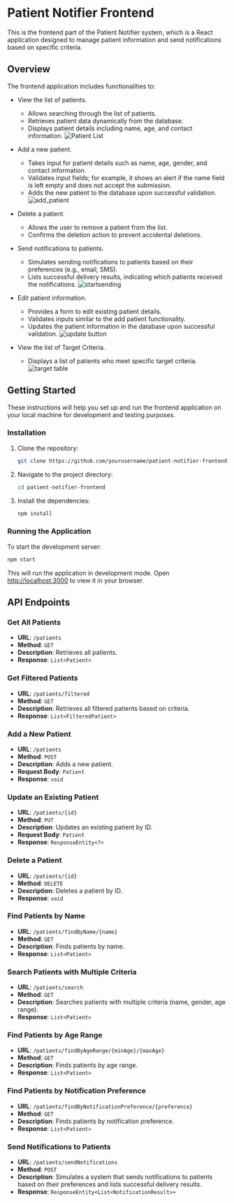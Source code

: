 # Patient Notifier Frontend

This is the frontend part of the Patient Notifier system, which is a React application designed to manage patient information and send notifications based on specific criteria.

## Overview

The frontend application includes functionalities to:
- View the list of patients.
  - Allows searching through the list of patients.
  - Retrieves patient data dynamically from the database.
  - Displays patient details including name, age, and contact information.
![Patient List](https://github.com/user-attachments/assets/fae1ac2b-619f-4737-892f-af7a0e293f57)

- Add a new patient.
  - Takes input for patient details such as name, age, gender, and contact information.
  - Validates input fields; for example, it shows an alert if the name field is left empty and does not accept the submission.
  - Adds the new patient to the database upon successful validation.
![add_patient](https://github.com/user-attachments/assets/8f0d8f3e-20ba-4fc0-a1d0-c1f33d8e2e3a)
- Delete a patient.
  - Allows the user to remove a patient from the list.
  - Confirms the deletion action to prevent accidental deletions.
- Send notifications to patients.
  - Simulates sending notifications to patients based on their preferences (e.g., email, SMS).
  - Lists successful delivery results, indicating which patients received the notifications.
![startsending](https://github.com/user-attachments/assets/a3437d82-a42d-46bc-865d-eb819ebf8b00)

- Edit patient information.
  - Provides a form to edit existing patient details.
  - Validates inputs similar to the add patient functionality.
  - Updates the patient information in the database upon successful validation.
![update button](https://github.com/user-attachments/assets/e311bc73-cf7d-40ce-b9ae-f5d57d79d4cd)


- View the list of Target Criteria.
  - Displays a list of patients who meet specific target criteria.
![target table](https://github.com/user-attachments/assets/36c5e206-67e7-404c-9804-cbcc80650fe9)



## Getting Started

These instructions will help you set up and run the frontend application on your local machine for development and testing purposes.

### Installation

1. Clone the repository:
    ```sh
    git clone https://github.com/yourusername/patient-notifier-frontend.git
    ```
2. Navigate to the project directory:
    ```sh
    cd patient-notifier-frontend
    ```
3. Install the dependencies:
    ```sh
    npm install
    ```

### Running the Application

To start the development server:
```sh
npm start
```
This will run the application in development mode. Open [http://localhost:3000](http://localhost:3000) to view it in your browser.


## API Endpoints

### Get All Patients
- **URL**: `/patients`
- **Method**: `GET`
- **Description**: Retrieves all patients.
- **Response**: `List<Patient>`

### Get Filtered Patients
- **URL**: `/patients/filtered`
- **Method**: `GET`
- **Description**: Retrieves all filtered patients based on criteria.
- **Response**: `List<FilteredPatient>`

### Add a New Patient
- **URL**: `/patients`
- **Method**: `POST`
- **Description**: Adds a new patient.
- **Request Body**: `Patient`
- **Response**: `void`

### Update an Existing Patient
- **URL**: `/patients/{id}`
- **Method**: `PUT`
- **Description**: Updates an existing patient by ID.
- **Request Body**: `Patient`
- **Response**: `ResponseEntity<?>`

### Delete a Patient
- **URL**: `/patients/{id}`
- **Method**: `DELETE`
- **Description**: Deletes a patient by ID.
- **Response**: `void`

### Find Patients by Name
- **URL**: `/patients/findByName/{name}`
- **Method**: `GET`
- **Description**: Finds patients by name.
- **Response**: `List<Patient>`

### Search Patients with Multiple Criteria
- **URL**: `/patients/search`
- **Method**: `GET`
- **Description**: Searches patients with multiple criteria (name, gender, age range).
- **Response**: `List<Patient>`

### Find Patients by Age Range
- **URL**: `/patients/findByAgeRange/{minAge}/{maxAge}`
- **Method**: `GET`
- **Description**: Finds patients by age range.
- **Response**: `List<Patient>`

### Find Patients by Notification Preference
- **URL**: `/patients/findByNotificationPreference/{preference}`
- **Method**: `GET`
- **Description**: Finds patients by notification preference.
- **Response**: `List<Patient>`

### Send Notifications to Patients
- **URL**: `/patients/sendNotifications`
- **Method**: `POST`
- **Description**: Simulates a system that sends notifications to patients based on their preferences and lists successful delivery results.
- **Response**: `ResponseEntity<List<NotificationResult>>`

